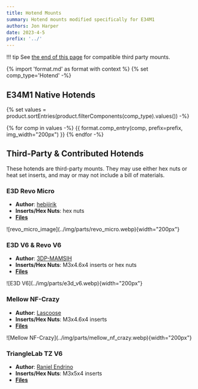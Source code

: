 ```yaml
---
title: Hotend Mounts
summary: Hotend mounts modified specifically for E34M1
authors: Jon Harper
date: 2023-4-5
prefix: '../'
---
```


!!! tip
    See [the end of this page](#eva-3-ecosystem-hotends) for compatible third party mounts.

{% import 'format.md' as format with context %}
{% set comp_type='Hotend' -%}

## E34M1 Native Hotends

{% set values = product.sortEntries(product.filterComponents(comp_type).values()) -%}

{% for comp in values -%}
{{ format.comp_entry(comp, prefix=prefix, img_width="200px") }}
{% endfor -%}

## Third-Party & Contributed Hotends

These hotends are third-party mounts. They may use either hex nuts or heat set inserts, and may or may not include a bill of materials.

<div markdown class="jh-grid-container jh-grid-2">
<div markdown class="jh-grid-para">

### E3D Revo Micro

- **Author**: [hebijirik](https://www.printables.com/@hebijirik_84624)
- **Inserts/Hex Nuts**: hex nuts
- **[Files](https://www.printables.com/model/225581-eva-3-revo-micro-hotend/files)**

</div>
<div markdown class="jh-grid-img">
![revo_micro_image](../img/parts/revo_micro.webp){width="200px"}
</div>
<div markdown class="jh-grid-para">

### E3D V6 & Revo V6 

- **Author**: [3DP-MAMSIH](https://www.printables.com/@3DPMAMSIH)
- **Inserts/Hex Nuts**: M3x4.6x4 inserts or hex nuts
- **[Files](https://www.printables.com/model/201093-eva-30-e3dv6-revo-revo-micro-hotends-mount)**

</div>
<div markdown class="jh-grid-img">
![E3D V6](../img/parts/e3d_v6.webp){width="200px"}
</div>
<div markdown class="jh-grid-para">

### Mellow NF-Crazy

- **Author**: [Lascoose](https://www.printables.com/@Lascoose)
- **Inserts/Hex Nuts**: M3x4.6x4 inserts
- **[Files](https://www.printables.com/model/316658-eva-30-nf-crazy-hotend)**

</div>
<div markdown class="jh-grid-img">
![Mellow NF-Crazy](../img/parts/mellow_nf_crazy.webp){width="200px"}
</div>

<div markdown class="jh-grid-para">

### TriangleLab TZ V6

- **Author**: [Raniel Endrino](https://www.printables.com/@RanielEndrino_310348)
- **Inserts/Hex Nuts**: M3x5x4 inserts
- **[Files](https://www.printables.com/model/666511-e34m1-tz2-hotend-mount-for-zerog-mercury-one1/files)**

</div>

